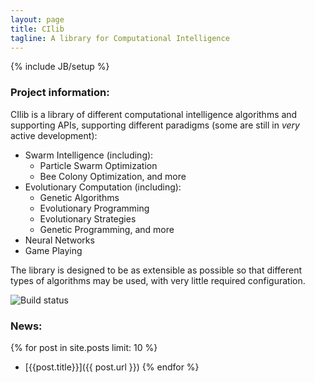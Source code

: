 ```yaml
---
layout: page
title: CIlib
tagline: A library for Computational Intelligence
---
```

{% include JB/setup %}

<div class="row" markdown="1">
<div class="span8">

### Project information:

CIlib is a library of different computational intelligence algorithms and supporting APIs, supporting
different paradigms (some are still in _very_ active development):

* Swarm Intelligence (including):
  - Particle Swarm Optimization
  - Bee Colony Optimization, and more
* Evolutionary Computation (including):
  - Genetic Algorithms
  - Evolutionary Programming
  - Evolutionary Strategies
  - Genetic Programming, and more
* Neural Networks
* Game Playing

The library is designed to be as extensible as possible so that
different types of algorithms may be used, with very little
required configuration.

</div>
<div class="span4">

![Build status](https://secure.travis-ci.org/cilib/cilib.png)

### News:

{% for post in site.posts limit: 10 %}
- [{{post.title}}]({{ post.url }})
{% endfor %}

</div>
</div>

<!--
Read [Jekyll Quick Start](http://jekyllbootstrap.com/usage/jekyll-quick-start.html)

Complete usage and documentation available at: [Jekyll Bootstrap](http://jekyllbootstrap.com)

## Update Author Attributes

In `_config.yml` remember to specify your own data:
    
    title : My Blog =)
    
    author :
      name : Name Lastname
      email : blah@email.test
      github : username
      twitter : username

The theme should reference these variables whenever needed.
    
## Sample Posts

This blog contains sample posts which help stage pages and blog data.
When you don't need the samples anymore just delete the `_posts/core-samples` folder.

    $ rm -rf _posts/core-samples

Here's a sample "posts list".

<ul class="posts">
  {% for post in site.posts %}
    <li><span>{{ post.date | date_to_string }}</span> &raquo; <a href="{{ BASE_PATH }}{{ post.url }}">{{ post.title }}</a></li>
  {% endfor %}
</ul>

## To-Do

This theme is still unfinished. If you'd like to be added as a contributor, [please fork](http://github.com/plusjade/jekyll-bootstrap)!
We need to clean up the themes, make theme usage guides with theme-specific markup examples.

-->
